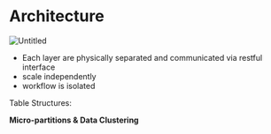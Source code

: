 # Architecture

![Untitled](Architecture%20ab8991d26bcc48658961c53a40e8121d/Untitled.png)

- Each layer are physically separated and communicated via restful interface
- scale independently
- workflow is isolated

Table Structures:

**Micro-partitions & Data Clustering**